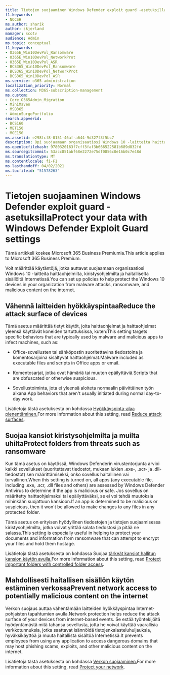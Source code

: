 ```yaml
---
title: Tietojen suojaaminen Windows Defender exploit guard -asetuksilla
f1.keywords:
- NOCSH
ms.author: sharik
author: skjerland
manager: scotv
audience: Admin
ms.topic: conceptual
f1_keywords:
- O365E_Win10DevPol_Ransomware
- O365E_Win10DevPol_NetworkProt
- O365E_Win10DevPol_ASR
- BCS365_Win10DevPol_Ransomware
- BCS365_Win10DevPol_NetworkProt
- BCS365_Win10DevPol_ASR
ms.service: o365-administration
localization_priority: Normal
ms.collection: M365-subscription-management
ms.custom:
- Core_O365Admin_Migration
- MiniMaven
- MSB365
- AdminSurgePortfolio
search.appverid:
- BCS160
- MET150
- MOE150
ms.assetid: e298fcf8-0151-46af-a644-9d327f3f5bc7
description: Opi suojaamaan organisaatiosi Windows 10 -laitteita haittaohjelmilta, kiristysohjelmilta ja haitalliselta sisällöltä Internetissä.
ms.openlocfilehash: 9780320163f7cff3faf3b666522581b689d832fd
ms.sourcegitcommit: 53acc851abf68e2272e75df0856c0e16b0c7e48d
ms.translationtype: MT
ms.contentlocale: fi-FI
ms.lasthandoff: 04/02/2021
ms.locfileid: "51578263"
---
```

# <a name="protect-your-data-with-windows-defender-exploit-guard-settings"></a><span data-ttu-id="b3ffe-103">Tietojen suojaaminen Windows Defender exploit guard -asetuksilla</span><span class="sxs-lookup"><span data-stu-id="b3ffe-103">Protect your data with Windows Defender Exploit Guard settings</span></span>

<span data-ttu-id="b3ffe-104">Tämä artikkeli koskee Microsoft 365 Business Premiumia.</span><span class="sxs-lookup"><span data-stu-id="b3ffe-104">This article applies to Microsoft 365 Business Premium.</span></span>

<span data-ttu-id="b3ffe-105">Voit määrittää käytäntöjä, jotka auttavat suojaamaan organisaatiosi Windows 10 -laitteita haittaohjelmilta, kiristysohjelmilta ja haitalliselta sisällöltä Internetissä.</span><span class="sxs-lookup"><span data-stu-id="b3ffe-105">You can set up policies to help protect the Windows 10 devices in your organization from malware attacks, ransomware, and malicious content on the internet.</span></span>
  
## <a name="reduce-the-attack-surface-of-devices"></a><span data-ttu-id="b3ffe-106">Vähennä laitteiden hyökkäyspintaa</span><span class="sxs-lookup"><span data-stu-id="b3ffe-106">Reduce the attack surface of devices</span></span>

<span data-ttu-id="b3ffe-107">Tämä asetus määrittää tietyt käytöt, joita haittaohjelmat ja haittaohjelmat yleensä käyttävät koneiden tartuttuksissa, kuten:</span><span class="sxs-lookup"><span data-stu-id="b3ffe-107">This setting targets specific behaviors that are typically used by malware and malicious apps to infect machines, such as:</span></span>
  
- <span data-ttu-id="b3ffe-108">Office-sovellusten tai sähköpostin suoritettavina tiedostoina ja komentosarjoina sisältyvät haittaohjelmat.</span><span class="sxs-lookup"><span data-stu-id="b3ffe-108">Malware included as executable files and scripts in Office apps or email.</span></span>
    
- <span data-ttu-id="b3ffe-109">Komentosarjat, jotka ovat hämäriä tai muuten epäilyttäviä.</span><span class="sxs-lookup"><span data-stu-id="b3ffe-109">Scripts that are obfuscated or otherwise suspicious.</span></span>
    
- <span data-ttu-id="b3ffe-110">Sovellustoiminta, jota ei yleensä aloiteta normaalin päivittäinen työn aikana.</span><span class="sxs-lookup"><span data-stu-id="b3ffe-110">App behaviors that aren't usually initiated during normal day-to-day work.</span></span>
    
<span data-ttu-id="b3ffe-111">Lisätietoja tästä asetuksesta on kohdassa [Hyökkäyspinta-alaa pienentäminen.](/windows/security/threat-protection/microsoft-defender-atp/exploit-protection)</span><span class="sxs-lookup"><span data-stu-id="b3ffe-111">For more information about this setting, read [Reduce attack surfaces](/windows/security/threat-protection/microsoft-defender-atp/exploit-protection).</span></span>
  
## <a name="protect-folders-from-threats-such-as-ransomware"></a><span data-ttu-id="b3ffe-112">Suojaa kansiot kiristysohjelmilta ja muilta uhilta</span><span class="sxs-lookup"><span data-stu-id="b3ffe-112">Protect folders from threats such as ransomware</span></span>

<span data-ttu-id="b3ffe-113">Kun tämä asetus on käytössä, Windows Defenderin virustentorjunta arvioi kaikki sovellukset (suoritettavat tiedostot, mukaan lukien .exe-, .scr- ja .dll-tiedostot) sen määrittämiseksi, onko sovellus haitallinen vai turvallinen.</span><span class="sxs-lookup"><span data-stu-id="b3ffe-113">When this setting is turned on, all apps (any executable file, including .exe, .scr, .dll files and others) are assessed by Windows Defender Antivirus to determine if the app is malicious or safe.</span></span> <span data-ttu-id="b3ffe-114">Jos sovellus on määritetty haittaohjelmaksi tai epäilyttäväksi, se ei voi tehdä muutoksia mihinkään suojattuun kansioon.</span><span class="sxs-lookup"><span data-stu-id="b3ffe-114">If an app is determined to be malicious or suspicious, then it won't be allowed to make changes to any files in any protected folder.</span></span>
  
<span data-ttu-id="b3ffe-115">Tämä asetus on erityisen hyödyllinen tiedostojen ja tietojen suojaamisessa kiristysohjelmilta, jotka voivat yrittää salata tiedostosi ja pitää ne salassa.</span><span class="sxs-lookup"><span data-stu-id="b3ffe-115">This setting is especially useful in helping to protect your documents and information from ransomware that can attempt to encrypt your files and hold them hostage.</span></span>
  
<span data-ttu-id="b3ffe-116">Lisätietoja tästä asetuksesta on kohdassa Suojaa [tärkeät kansiot hallitun kansion käytön avulla.](/mem/configmgr/protect/deploy-use/create-deploy-exploit-guard-policy#bkmk_CFA)</span><span class="sxs-lookup"><span data-stu-id="b3ffe-116">For more information about this setting, read [Protect important folders with controlled folder access](/mem/configmgr/protect/deploy-use/create-deploy-exploit-guard-policy#bkmk_CFA).</span></span>
  
## <a name="prevent-network-access-to-potentially-malicious-content-on-the-internet"></a><span data-ttu-id="b3ffe-117">Mahdollisesti haitallisen sisällön käytön estäminen verkossa</span><span class="sxs-lookup"><span data-stu-id="b3ffe-117">Prevent network access to potentially malicious content on the internet</span></span>

<span data-ttu-id="b3ffe-118">Verkon suojaus auttaa vähentämään laitteiden hyökkäyspintaa Internet-pohjaisten tapahtumien avulla.</span><span class="sxs-lookup"><span data-stu-id="b3ffe-118">Network protection helps reduce the attack surface of your devices from internet-based events.</span></span> <span data-ttu-id="b3ffe-119">Se estää työntekijöitä hyödyntämästä mitä tahansa sovellusta, jotta he voivat käyttää vaarallisia verkkotunnuksia, jotka saattavat isännöidä tietojenkalasteluhuijauksia, hyväksikäyttöä ja muuta haitallista sisältöä Internetissä.</span><span class="sxs-lookup"><span data-stu-id="b3ffe-119">It prevents employees from using any application to access dangerous domains that may host phishing scams, exploits, and other malicious content on the internet.</span></span>
  
<span data-ttu-id="b3ffe-120">Lisätietoja tästä asetuksesta on kohdassa [Verkon suojaaminen.](/mem/configmgr/protect/deploy-use/create-deploy-exploit-guard-policy#bkmk_Nwp)</span><span class="sxs-lookup"><span data-stu-id="b3ffe-120">For more information about this setting, read [Protect your network](/mem/configmgr/protect/deploy-use/create-deploy-exploit-guard-policy#bkmk_Nwp).</span></span>
